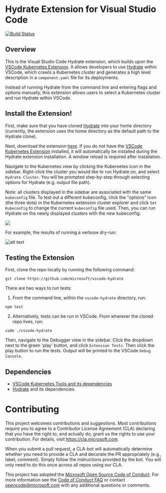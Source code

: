 # Hydrate Extension for Visual Studio Code
[![Build Status](https://dev.azure.com/epicstuff/vscode-hydrate/_apis/build/status/microsoft.vscode-hydrate?branchName=master)](https://dev.azure.com/epicstuff/vscode-hydrate/_build/latest?definitionId=104&branchName=master)
## Overview
This is the Visual Studio Code Hydrate extension, which builds upon the [VSCode Kubernetes Extension](https://github.com/Azure/vscode-kubernetes-tools). It allows developers to use [Hydrate](https://github.com/microsoft/hydrate) within VSCode, which crawls a Kubernetes cluster and generates a high level description in a `component.yaml` file for its deployments.

Instead of running Hydrate from the command line and entering flags and options manually, this extension allows users to select a Kubernetes cluster and run Hydrate within VSCode.
 
## Install the Extension!
First, make sure that you have cloned [Hydrate](https://github.com/microsoft/hydrate) into your home directory (currently, the extension uses the home directory as the default path to the Hydrate clone).

Next, download the extension [here](https://marketplace.visualstudio.com/items?itemName=madelineliao.vscode-hydrate). If you do not have the [VSCode Kubernetes Extension](https://github.com/Azure/vscode-kubernetes-tools) installed, it will automatically be installed during the Hydrate extension installation. A window reload is required after installation.

Navigate to the Kubernetes view by clicking the Kubernetes icon in the sidebar. Right-click the cluster you would like to run Hydrate on, and select `Hydrate Cluster`. You will be prompted step-by-step through selecting options for Hydrate (e.g. output file path).

Note: all clusters displayed in the sidebar are associated with the same `kubeconfig` file. To test out a different kubeconfig, click the "options" icon (the three dots) in the Kubernetes extension cluster explorer and click `Set Kubeconfig` to change the current `kubeconfig` file used. Then, you can run Hydrate on the newly displayed clusters with the new kubeconfig. 

![](https://thumbs.gfycat.com/DifficultPiercingIndianjackal-size_restricted.gif)

For example, the results of running a verbose dry-run:

![alt text](https://thumbs.gfycat.com/CreativeSpectacularHound-size_restricted.gif)
## Testing the Extension
First, clone the repo locally by running the following command:
```
git clone https://github.com/microsoft/vscode-hydrate
```

There are two ways to run tests:
1. From the command line, within the `vscode-hydrate` directory, run:
```
npm test
```
2. Alternatively, tests can be run in VSCode. From wherever the cloned repo lives, run:
```
code ./vscode-hydrate
```
Then, navigate to the Debugger view in the sidebar. Click the dropdown next to the green 'play' button, and click `Extension Tests`. Then click the play button to run the tests. Output will be printed to the VSCode `Debug Console`.

## Dependencies
* [VSCode Kubernetes Tools and its dependencies](https://github.com/Azure/vscode-kubernetes-tools)
* [Hydrate](https://github.com/microsoft/hydrate) and its dependencies

# Contributing

This project welcomes contributions and suggestions.  Most contributions require you to agree to a
Contributor License Agreement (CLA) declaring that you have the right to, and actually do, grant us
the rights to use your contribution. For details, visit https://cla.microsoft.com.

When you submit a pull request, a CLA-bot will automatically determine whether you need to provide
a CLA and decorate the PR appropriately (e.g., label, comment). Simply follow the instructions
provided by the bot. You will only need to do this once across all repos using our CLA.

This project has adopted the [Microsoft Open Source Code of Conduct](https://opensource.microsoft.com/codeofconduct/).
For more information see the [Code of Conduct FAQ](https://opensource.microsoft.com/codeofconduct/faq/) or
contact [opencode@microsoft.com](mailto:opencode@microsoft.com) with any additional questions or comments.

